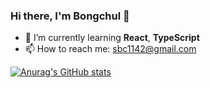 ### Hi there, I'm Bongchul 👋

- 🌱 I’m currently learning **React**, **TypeScript**
- 📫 How to reach me: [sbc1142@gmail.com](sbc1142@gmail.com)

[![Anurag's GitHub stats](https://github-readme-stats.vercel.app/api?username=bcround)](https://github.com/anuraghazra/github-readme-stats)


<!--
**bcround/bcround** is a ✨ _special_ ✨ repository because its `README.md` (this file) appears on your GitHub profile.

Here are some ideas to get you started:

- 🔭 I’m currently working on ...
- 🌱 I’m currently learning ...
- 👯 I’m looking to collaborate on ...
- 🤔 I’m looking for help with ...
- 💬 Ask me about ...
- 📫 How to reach me: ...
- 😄 Pronouns: ...
- ⚡ Fun fact: ...
-->
